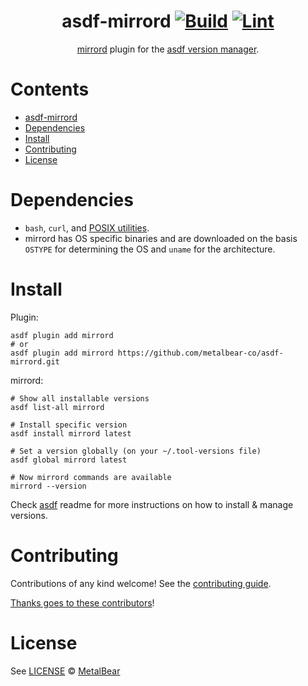 <div align="center">

# asdf-mirrord [![Build](https://github.com/metalbear-co/asdf-mirrord/actions/workflows/build.yml/badge.svg)](https://github.com/metalbear-co/asdf-mirrord/actions/workflows/build.yml) [![Lint](https://github.com/metalbear-co/asdf-mirrord/actions/workflows/lint.yml/badge.svg)](https://github.com/metalbear-co/asdf-mirrord/actions/workflows/lint.yml)

[mirrord](https://mirrord.dev/) plugin for the [asdf version manager](https://asdf-vm.com).

</div>

# Contents

- [asdf-mirrord](#asdf-mirrord--)
- [Dependencies](#dependencies)
- [Install](#install)
- [Contributing](#contributing)
- [License](#license)

# Dependencies

- `bash`, `curl`, and [POSIX utilities](https://pubs.opengroup.org/onlinepubs/9699919799/idx/utilities.html).
- mirrord has OS specific binaries and are downloaded on the basis `OSTYPE` for determining the OS and `uname` for the architecture.

# Install

Plugin:

```shell
asdf plugin add mirrord
# or
asdf plugin add mirrord https://github.com/metalbear-co/asdf-mirrord.git
```

mirrord:

```shell
# Show all installable versions
asdf list-all mirrord

# Install specific version
asdf install mirrord latest

# Set a version globally (on your ~/.tool-versions file)
asdf global mirrord latest

# Now mirrord commands are available
mirrord --version
```

Check [asdf](https://github.com/asdf-vm/asdf) readme for more instructions on how to
install & manage versions.

# Contributing

Contributions of any kind welcome! See the [contributing guide](contributing.md).

[Thanks goes to these contributors](https://github.com/metalbear-co/asdf-mirrord/graphs/contributors)!

# License

See [LICENSE](LICENSE) © [MetalBear](https://github.com/metalbear-co/)
